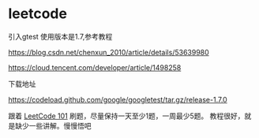 # leetcode

引入gtest
使用版本是1.7,参考教程<p>
https://blog.csdn.net/chenxun_2010/article/details/53639980 <p>
https://cloud.tencent.com/developer/article/1498258 <p>
下载地址<p>
https://codeload.github.com/google/googletest/tar.gz/release-1.7.0

跟着 [LeetCode 101](https://github.com/changgyhub/leetcode_101) 刷题，尽量保持一天至少1题，一周最少5题。
教程很好，就是缺少一些讲解。慢慢悟吧
